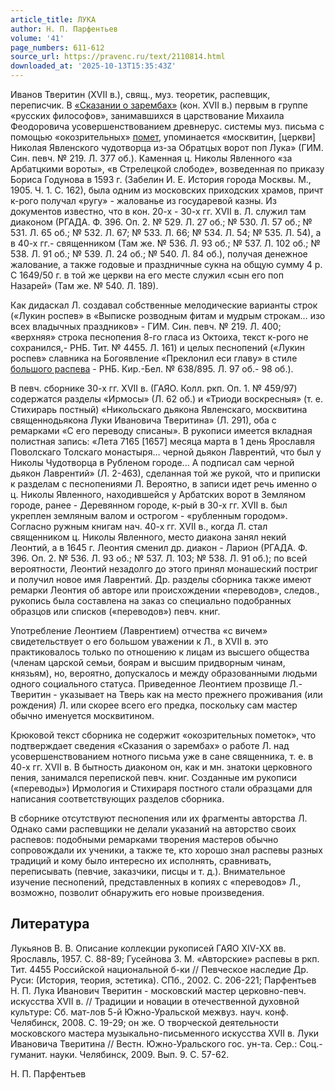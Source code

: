 ```yaml
---
article_title: ЛУКА
author: Н. П. Парфентьев
volume: '41'
page_numbers: 611-612
source_url: https://pravenc.ru/text/2110814.html
downloaded_at: '2025-10-13T15:35:43Z'
---
```


Иванов Тверитин (XVII в.), свящ., муз. теоретик, распевщик, переписчик. В [«Сказании о зарембах»](<https://pravenc.ru/text/ Сказании о зарембах .html>) (кон. XVII в.) первым в группе «русских философов», занимавшихся в царствование Михаила Феодоровича усовершенствованием древнерус. системы муз. письма с помощью «окозрительных» [помет](https://pravenc.ru/text/помет.html), упоминается «москвитин, [церкви] Николая Явленского чудотворца из-за Обратцых ворот поп Лука» (ГИМ. Син. певч. № 219. Л. 377 об.). Каменная ц. Николы Явленного «за Арбатцкими вороты», «в Стрелецкой слободе», возведенная по приказу Бориса Годунова в 1593 г. (Забелин И. Е. История города Москвы. М., 1905. Ч. 1. С. 162), была одним из московских приходских храмов, причт к-рого получал «ругу» - жалованье из государевой казны. Из документов известно, что в кон. 20-х - 30-х гг. XVII в. Л. служил там диаконом (РГАДА. Ф. 396. Оп. 2. № 529. Л. 27 об.; № 530. Л. 57 об.; № 531. Л. 65 об.; № 532. Л. 67; № 533. Л. 66; № 534. Л. 54; № 535. Л. 54), а в 40-х гг.- священником (Там же. № 536. Л. 93 об.; № 537. Л. 102 об.; № 538. Л. 91 об.; № 539. Л. 24 об.; № 540. Л. 84 об.), получая денежное жалование, а также годовые и праздничные сукна на общую сумму 4 р. С 1649/50 г. в той же церкви на его месте служил «сын его поп Назарей» (Там же. № 540. Л. 189).

Как дидаскал Л. создавал собственные мелодические варианты строк («Лукин роспев» в «Выписке розводным фитам и мудрым строкам… изо всех владычных праздников» - ГИМ. Син. певч. № 219. Л. 400; «верхняя» строка песнопения 8-го гласа из Октоиха, текст к-рого не сохранился,- РНБ. Тит. № 4455. Л. 161) и целых песнопений («Лукин роспев» славника на Богоявление «Преклонил еси главу» в стиле [большого распева](<https://pravenc.ru/text/большого распева.html>) - РНБ. Кир.-Бел. № 638/895. Л. 97 об.- 98 об.).

В певч. сборнике 30-х гг. XVII в. (ГАЯО. Колл. ркп. Оп. 1. № 459/97) содержатся разделы «Ирмосы» (Л. 62 об.) и «Триоди воскресныя» (т. е. Стихирарь постный) «Никольскаго дьякона Явленскаго, москвитина священнодьякона Луки Ивановича Тверитина» (Л. 291), оба с ремарками «С его переводу списаны». В рукописи имеется вкладная полистная запись: «Лета 7165 [1657] месяца марта в 1 день Ярославля Поволскаго Толскаго монастыря… черной дьякон Лаврентий, что был у Николы Чудотворца в Рубленом городе... А подписал сам черной дьякон Лаврентий» (Л. 2-463), сделанная той же рукой, что и приписки к разделам с песнопениями Л. Вероятно, в записи идет речь именно о ц. Николы Явленного, находившейся у Арбатских ворот в Земляном городе, ранее - Деревянном городе, к-рый в 30-х гг. XVII в. был укреплен земляным валом и острогом - «рубленным городом». Согласно ружным книгам нач. 40-х гг. XVII в., когда Л. стал священником ц. Николы Явленного, место диакона занял некий Леонтий, а в 1645 г. Леонтия сменил др. диакон - Ларион (РГАДА. Ф. 396. Оп. 2. № 536. Л. 93 об.; № 537. Л. 103; № 538. Л. 91 об.); по всей вероятности, Леонтий незадолго до этого принял монашеский постриг и получил новое имя Лаврентий. Др. разделы сборника также имеют ремарки Леонтия об авторе или происхождении «переводов», следов., рукопись была составлена на заказ со специально подобранных образцов или списков («переводов») певч. книг.

Употребление Леонтием (Лаврентием) отчества «с вичем» свидетельствует о его большом уважении к Л., в XVII в. это практиковалось только по отношению к лицам из высшего общества (членам царской семьи, боярам и высшим придворным чинам, князьям), но, вероятно, допускалось и между образованными людьми одного социального статуса. Приведенное Леонтием прозвище Л.- Тверитин - указывает на Тверь как на место прежнего проживания (или рождения) Л. или скорее всего его предка, поскольку сам мастер обычно именуется москвитином.

Крюковой текст сборника не содержит «окозрительных пометок», что подтверждает сведения «Сказания о зарембах» о работе Л. над усовершенствованием нотного письма уже в сане священника, т. е. в 40-х гг. XVII в. В бытность диаконом он, как и мн. знатоки церковного пения, занимался перепиской певч. книг. Созданные им рукописи («переводы») Ирмология и Стихираря постного стали образцами для написания соответствующих разделов сборника.

В сборнике отсутствуют песнопения или их фрагменты авторства Л. Однако сами распевщики не делали указаний на авторство своих распевов: подобными ремарками творения мастеров обычно сопровождали их ученики, а также те, кто хорошо знал распевы разных традиций и кому было интересно их исполнять, сравнивать, переписывать (певчие, заказчики, писцы и т. д.). Внимательное изучение песнопений, представленных в копиях с «переводов» Л., возможно, позволит обнаружить его новые произведения.

## Литература

Лукьянов В. В. Описание коллекции рукописей ГАЯО XIV-XX вв. Ярославль, 1957. С. 88-89; Гусейнова З. М. «Авторские» распевы в ркп. Тит. 4455 Российской национальной б-ки // Певческое наследие Др. Руси: (История, теория, эстетика). СПб., 2002. С. 206-221; Парфентьев Н. П. Лука Иванович Тверитин - московский мастер церковно-певч. искусства XVII в. // Традиции и новации в отечественной духовной культуре: Сб. мат-лов 5-й Южно-Уральской межвуз. науч. конф. Челябинск, 2008. С. 19-29; он же. О творческой деятельности московского мастера музыкально-письменного искусства XVII в. Луки Ивановича Тверитина // Вестн. Южно-Уральского гос. ун-та. Сер.: Соц.-гуманит. науки. Челябинск, 2009. Вып. 9. С. 57-62.

Н. П. Парфентьев
